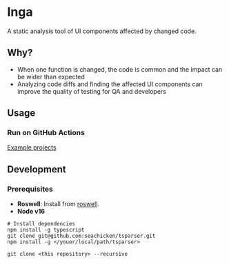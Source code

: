 # Inga

A static analysis tool of UI components affected by changed code.

## Why?

- When one function is changed, the code is common and the impact can be wider than expected
- Analyzing code diffs and finding the affected UI components can improve the quality of testing for QA and developers

## Usage

### Run on GitHub Actions

[Example projects](https://github.com/seachicken/create-react-app-typescript-todo-example-2022/blob/master/.github/workflows/inga.yml)

## Development

### Prerequisites

- **Roswell**: Install from [roswell](https://github.com/roswell/roswell#installation-dependency--usage).
- **Node v16**

```shell
# Install dependencies
npm install -g typescript
git clone git@github.com:seachicken/tsparser.git
npm install -g </youer/local/path/tsparser>

git clone <this repository> --recursive
```
